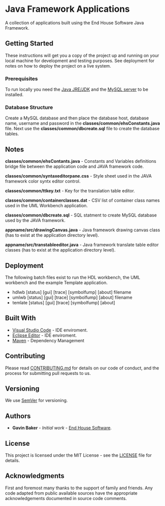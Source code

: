 # Java Framework Applications

A collection of applications built using the End House Software Java Framework.

## Getting Started

These instructions will get you a copy of the project up and running on your local machine for development and testing purposes. See deployment for notes on how to deploy the project on a live system.

### Prerequisites

To run locally you need the [Java JRE/JDK](https://www.java.com/en/download/) and the [MySQL server](https://dev.mysql.com/downloads/) to be installed. 

### Database Structure

Create a MySQL database and then place the database host, database name, username and password in the **classes/common/ehsConstants.java** file. Next use the **classes/common/dbcreate.sql** file to create the database tables.

## Notes

**classes/common/ehsContants.java** - Constants and Variables definitions bridge file between the application code and JAVA framework code.

**classes/common/syntaxeditorpane.css** - Style sheet used in the JAVA framework color syntx editor control.

**classes/common/ttkey.txt** - Key for the translation table editor.

**classes/common/containerclasses.dat** - CSV list of container class names used in the UML Workbench application.

**classes/common/dbcreate.sql** - SQL statment to create MySQL database used by the JAVA framework.

**appname/src/drawingCanvas.java** - Java framework drawing canvas class (has to exist at the application directory level).

**appname/src/transtableeditor.java** - Java framework translate table editor classes (has to exist at the application directory level).

## Deployment

The following batch files exist to run the HDL workbench, the UML workbench and the example Template application.

* hdlwb [status] [gui] [trace] [symbolfump] [about] filename
* umlwb [status] [gui] [trace] [symbolfump] [about] filename
* temlate [status] [gui] [trace] [symbolfump] [about]

## Built With

* [Visual Studio Code](https://code.visualstudio.com/
) - IDE enviroment.
* [Eclipse Editor](www.eclipse.org) - IDE enviroment.
* [Maven](https://maven.apache.org/) - Dependency Management


## Contributing

Please read [CONTRIBUTING.md](https://gist.github.com/gavinbaker999/073f0f50ac7995f32862cc407f649b5a) for details on our code of conduct, and the process for submitting pull requests to us.

## Versioning

We use [SemVer](http://semver.org/) for versioning.  

## Authors

* **Gavin Baker** - *Initial work* - [End House Software](endhousesoftware.byethost11.com).


## License

This project is licensed under the MIT License - see the [LICENSE](https://gist.github.com/gavinbaker999/3609836877901fa5d449138988fe1d28) file for details.

## Acknowledgments

First and foremost many thanks to the support of family and friends. Any code adapted from public available sources have the appropriate acknowledgements documented in source code comments.

